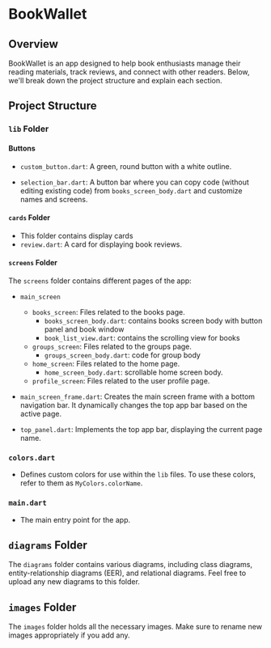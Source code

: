 # BookWallet

## Overview

BookWallet is an app designed to help book enthusiasts manage their reading materials, track reviews, and connect with other readers. Below, we'll break down the project structure and explain each section.

## Project Structure

### `lib` Folder

#### Buttons

- `custom_button.dart`: A green, round button with a white outline.

- `selection_bar.dart`: A button bar where you can copy code (without editing existing code) from `books_screen_body.dart` and customize names and screens.

#### `cards` Folder
-  This folder contains display cards
- `review.dart`: A card for displaying book reviews.

#### `screens` Folder

The `screens` folder contains different pages of the app:

- `main_screen`
  - `books_screen`: Files related to the books page.
    - `books_screen_body.dart`: contains books screen body with button panel and book window
    - `book_list_view.dart`: contains the scrolling view for books
  - `groups_screen`: Files related to the groups page.
    - `groups_screen_body.dart`: code for group body
  - `home_screen`: Files related to the home page.
    - `home_screen_body.dart`: scrollable home screen body.
  - `profile_screen`: Files related to the user profile page.

- `main_screen_frame.dart`: Creates the main screen frame with a bottom navigation bar. It dynamically changes the top app bar based on the active page.

- `top_panel.dart`: Implements the top app bar, displaying the current page name.

### `colors.dart`

- Defines custom colors for use within the `lib` files. To use these colors, refer to them as `MyColors.colorName`.

### `main.dart`

- The main entry point for the app.

## `diagrams` Folder

The `diagrams` folder contains various diagrams, including class diagrams, entity-relationship diagrams (EER), and relational diagrams. Feel free to upload any new diagrams to this folder.

## `images` Folder

The `images` folder holds all the necessary images. Make sure to rename new images appropriately if you add any.
